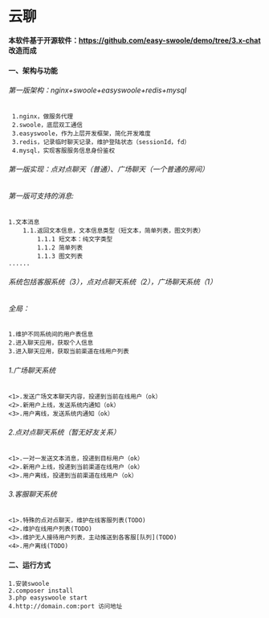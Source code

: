 # 云聊

**本软件基于开源软件：https://github.com/easy-swoole/demo/tree/3.x-chat 改造而成**

#### 一、架构与功能

###### 第一版架构：nginx+swoole+easyswoole+redis+mysql
     1.nginx，做服务代理
     2.swoole，底层双工通信
     3.easyswoole，作为上层开发框架，简化开发难度
     3.redis，记录临时聊天记录，维护登陆状态（sessionId，fd）
     4.mysql，实现客服服务信息身份鉴权
	 
###### 第一版实现：点对点聊天（普通）、广场聊天（一个普通的房间）
###### 第一版可支持的消息:
    1.文本消息
        1.1.返回文本信息，文本信息类型（短文本，简单列表，图文列表）
            1.1.1 短文本：纯文字类型
            1.1.2 简单列表
            1.1.3 图文列表
    ......
	

###### 系统包括客服系统（3），点对点聊天系统（2），广场聊天系统（1）


###### 全局：
    1.维护不同系统间的用户表信息
    2.进入聊天应用，获取个人信息
    3.进入聊天应用，获取当前渠道在线用户列表
    
###### 1.广场聊天系统
    <1>.发送广场文本聊天内容，投递到当前在线用户（ok）
    <2>.新用户上线，发送系统内通知（ok）
    <3>.用户离线，发送系统内通知（ok）
    
###### 2.点对点聊天系统（暂无好友关系）
    <1>.一对一发送文本消息，投递到目标用户（ok）
    <2>.新用户上线，投递到当前渠道在线用户（ok）
    <3>.用户离线，投递到当前渠道在线用户（ok）

###### 3.客服聊天系统
    <1>.特殊的点对点聊天，维护在线客服列表(TODO)
    <2>.维护在线用户列表(TODO)
    <3>.维护无人接待用户列表，主动推送到各客服[队列](TODO)
    <4>.用户离线(TODO)
    

#### 二、运行方式
    1.安装swoole
    2.composer install
    3.php easyswoole start
    4.http://domain.com:port 访问地址